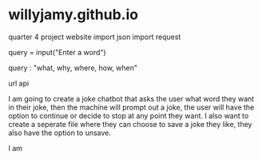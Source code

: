 # willyjamy.github.io
quarter 4 project website 
import json
import request

query = input("Enter a word")

query : "what, why, where, how, when"

url api

I am going to create a joke chatbot that asks the user what word they want in their joke, then the machine will prompt out a joke, the user will have the option to continue or decide to stop at any point they want. I also want to create a seperate file where they can choose to save a joke they like, they also have the option to unsave.

I am 
